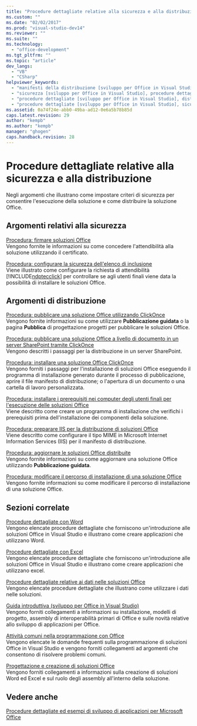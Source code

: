 ```yaml
---
title: "Procedure dettagliate relative alla sicurezza e alla distribuzione"
ms.custom: ""
ms.date: "02/02/2017"
ms.prod: "visual-studio-dev14"
ms.reviewer: ""
ms.suite: ""
ms.technology: 
  - "office-development"
ms.tgt_pltfrm: ""
ms.topic: "article"
dev_langs: 
  - "VB"
  - "CSharp"
helpviewer_keywords: 
  - "manifesti della distribuzione [sviluppo per Office in Visual Studio], procedure dettagliate"
  - "sicurezza [sviluppo per Office in Visual Studio], procedure dettagliate"
  - "procedure dettagliate [sviluppo per Office in Visual Studio], distribuzione"
  - "procedure dettagliate [sviluppo per Office in Visual Studio], sicurezza"
ms.assetid: 0a74f24e-abb0-49ba-ad12-0e6a5b78b85d
caps.latest.revision: 29
author: "kempb"
ms.author: "kempb"
manager: "ghogen"
caps.handback.revision: 28
---
```

# Procedure dettagliate relative alla sicurezza e alla distribuzione
  Negli argomenti che illustrano come impostare criteri di sicurezza per consentire l'esecuzione della soluzione e come distribuire la soluzione Office.  
  
## Argomenti relativi alla sicurezza  
 [Procedura: firmare soluzioni Office](../vsto/how-to-sign-office-solutions.md)  
 Vengono fornite le informazioni su come concedere l'attendibilità alla soluzione utilizzando il certificato.  
  
 [Procedura: configurare la sicurezza dell'elenco di inclusione](../vsto/how-to-configure-inclusion-list-security.md)  
 Viene illustrato come configurare la richiesta di attendibilità [!INCLUDE[ndptecclick](../vsto/includes/ndptecclick-md.md)] per controllare se agli utenti finali viene data la possibilità di installare le soluzioni Office.  
  
## Argomenti di distribuzione  
 [Procedura: pubblicare una soluzione Office utilizzando ClickOnce](http://msdn.microsoft.com/it-it/2b6c247e-bc04-4ce4-bb64-c4e79bb3d5b8)  
 Vengono fornite informazioni su come utilizzare **Pubblicazione guidata** o la pagina **Pubblica** di progettazione progetti per pubblicare le soluzioni Office.  
  
 [Procedura: pubblicare una soluzione Office a livello di documento in un server SharePoint tramite ClickOnce](http://msdn.microsoft.com/it-it/2408e809-fb78-42a1-9152-00afa1522e58)  
 Vengono descritti i passaggi per la distribuzione in un server SharePoint.  
  
 [Procedura: installare una soluzione Office ClickOnce](http://msdn.microsoft.com/it-it/14702f48-9161-4190-994c-78211fe18065)  
 Vengono forniti i passaggi per l'installazione di soluzioni Office eseguendo il programma di installazione generato durante il processo di pubblicazione, aprire il file manifesto di distribuzione; o l'apertura di un documento o una cartella di lavoro personalizzata.  
  
 [Procedura: installare i prerequisiti nei computer degli utenti finali per l'esecuzione delle soluzioni Office](http://msdn.microsoft.com/it-it/74dd2c52-838f-4abf-b2b4-4d7b0c2a0a98)  
 Viene descritto come creare un programma di installazione che verifichi i prerequisiti prima dell'installazione dei componenti della soluzione.  
  
 [Procedura: preparare IIS per la distribuzione di soluzioni Office](http://msdn.microsoft.com/it-it/f62bce70-81d4-4f8b-86e6-2f2afec5d9b4)  
 Viene descritto come configurare il tipo MIME in Microsoft Internet Information Services \(IIS\) per il manifesto di distribuzione.  
  
 [Procedura: aggiornare le soluzioni Office distribuite](http://msdn.microsoft.com/it-it/be96db53-b6ea-46ab-b8d9-b76b098b3b13)  
 Vengono fornite informazioni su come aggiornare una soluzione Office utilizzando **Pubblicazione guidata**.  
  
 [Procedura: modificare il percorso di installazione di una soluzione Office](http://msdn.microsoft.com/it-it/d0eaa07b-2d72-4902-899f-2f9fb165b8fd)  
 Vengono fornite informazioni su come modificare il percorso di installazione di una soluzione Office.  
  
## Sezioni correlate  
 [Procedure dettagliate con Word](../vsto/walkthroughs-using-word.md)  
 Vengono elencate procedure dettagliate che forniscono un'introduzione alle soluzioni Office in Visual Studio e illustrano come creare applicazioni che utilizzano Word.  
  
 [Procedure dettagliate con Excel](../vsto/walkthroughs-using-excel.md)  
 Vengono elencate procedure dettagliate che forniscono un'introduzione alle soluzioni Office in Visual Studio e illustrano come creare applicazioni che utilizzano excel.  
  
 [Procedure dettagliate relative ai dati nelle soluzioni Office](../vsto/data-in-office-solutions-walkthroughs.md)  
 Vengono elencate procedure dettagliate che illustrano come utilizzare i dati nelle soluzioni.  
  
 [Guida introduttiva &#40;sviluppo per Office in Visual Studio&#41;](../vsto/getting-started-office-development-in-visual-studio.md)  
 Vengono forniti collegamenti a informazioni su installazione, modelli di progetto, assembly di interoperabilità primari di Office e sulle novità relative allo sviluppo di applicazioni per Office.  
  
 [Attività comuni nella programmazione con Office](../vsto/common-tasks-in-office-programming.md)  
 Vengono elencate le domande frequenti sulla programmazione di soluzioni Office in Visual Studio e vengono forniti collegamenti ad argomenti che consentono di risolvere problemi comuni.  
  
 [Progettazione e creazione di soluzioni Office](../vsto/designing-and-creating-office-solutions.md)  
 Vengono forniti collegamenti a informazioni sulla creazione di soluzioni Word ed Excel e sul ruolo degli assembly all'interno della soluzione.  
  
## Vedere anche  
 [Procedure dettagliate ed esempi di sviluppo di applicazioni per Microsoft Office](../vsto/office-development-samples-and-walkthroughs.md)  
  
  
